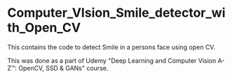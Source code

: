# Computer_VIsion_Smile_detector_with_Open_CV

This contains the code to detect Smile in a persons face using open CV.

This was done as a part of Udemy "Deep Learning and Computer Vision A-Z™: OpenCV, SSD & GANs" course.
